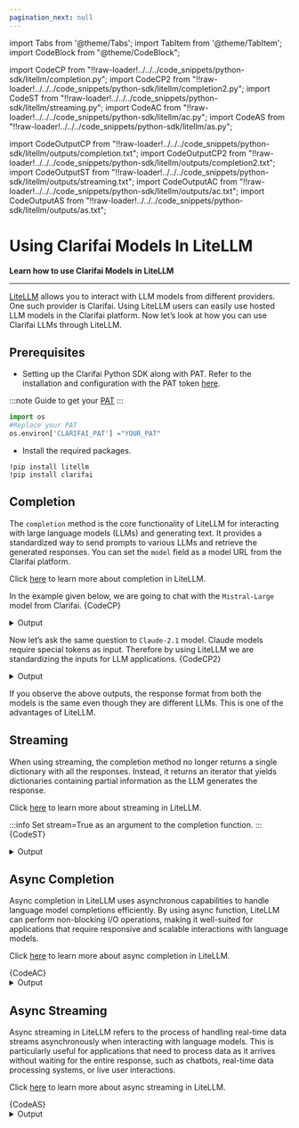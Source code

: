 ```yaml
---
pagination_next: null
---
```


import Tabs from '@theme/Tabs';
import TabItem from '@theme/TabItem';
import CodeBlock from "@theme/CodeBlock";

import CodeCP from "!!raw-loader!../../../code_snippets/python-sdk/litellm/completion.py";
import CodeCP2 from "!!raw-loader!../../../code_snippets/python-sdk/litellm/completion2.py";
import CodeST from "!!raw-loader!../../../code_snippets/python-sdk/litellm/streaming.py";
import CodeAC from "!!raw-loader!../../../code_snippets/python-sdk/litellm/ac.py";
import CodeAS from "!!raw-loader!../../../code_snippets/python-sdk/litellm/as.py";


import CodeOutputCP from "!!raw-loader!../../../code_snippets/python-sdk/litellm/outputs/completion.txt";
import CodeOutputCP2 from "!!raw-loader!../../../code_snippets/python-sdk/litellm/outputs/completion2.txt";
import CodeOutputST from "!!raw-loader!../../../code_snippets/python-sdk/litellm/outputs/streaming.txt";
import CodeOutputAC from "!!raw-loader!../../../code_snippets/python-sdk/litellm/outputs/ac.txt";
import CodeOutputAS from "!!raw-loader!../../../code_snippets/python-sdk/litellm/outputs/as.txt";


# Using Clarifai Models In LiteLLM
**Learn how to use Clarifai Models in LiteLLM**
<hr />

[LiteLLM](https://www.litellm.ai/) allows you to interact with LLM models from different providers. One such provider is Clarifai. Using LiteLLM users can easily use hosted LLM models in the Clarifai platform. Now let’s look at how you can use Clarifai LLMs through LiteLLM.

## Prerequisites

* Setting up the Clarifai Python SDK along with PAT. Refer to the installation and configuration with the PAT token [here](https://docs.clarifai.com/python-sdk/sdk-overview/).

:::note
Guide to get your [PAT](https://docs.clarifai.com/clarifai-basics/authentication/personal-access-tokens)
:::
```python
import os
#Replace your PAT
os.environ['CLARIFAI_PAT'] ="YOUR_PAT"
```
* Install the required packages.
```
!pip install litellm
!pip install clarifai
```
## Completion
The `completion` method is the core functionality of LiteLLM for interacting with large language models (LLMs) and generating text. It provides a standardized way to send prompts to various LLMs and retrieve the generated responses. You can set the `model` field as a model URL from the Clarifai platform.

Click [here](https://litellm.vercel.app/docs/completion) to learn more about completion in LiteLLM.

In the example given below, we are going to chat with the `Mistral-Large` model from Clarifai.
<Tabs>
<TabItem value="python" label="Python">
    <CodeBlock className="language-python">{CodeCP}</CodeBlock>
</TabItem>
</Tabs>
<details>
  <summary>Output</summary>
   <CodeBlock className="language-python">{CodeOutputCP}</CodeBlock>
</details>

Now let’s ask the same question to `Claude-2.1` model.  Claude models require special tokens as input. Therefore by using LiteLLM we are standardizing the inputs for LLM applications.
<Tabs>
<TabItem value="python" label="Python">
    <CodeBlock className="language-python">{CodeCP2}</CodeBlock>
</TabItem>
</Tabs>
<details>
  <summary>Output</summary>
   <CodeBlock className="language-python">{CodeOutputCP2}</CodeBlock>
</details>

If you observe the above outputs, the response format from both the models is the same even though they are different LLMs. This is one of the advantages of LiteLLM.

## Streaming

When using streaming, the completion method no longer returns a single dictionary with all the responses. Instead, it returns an iterator that yields dictionaries containing partial information as the LLM generates the response.

Click [here](https://litellm.vercel.app/docs/completion/stream#streaming-responses) to learn more about streaming in LiteLLM.

:::info
Set stream=True as an argument to the completion function.
:::
<Tabs>
<TabItem value="python" label="Python">
    <CodeBlock className="language-python">{CodeST}</CodeBlock>
</TabItem>
</Tabs>
<details>
  <summary>Output</summary>
   <CodeBlock className="language-python">{CodeOutputST}</CodeBlock>
</details>


## Async Completion

Async completion in LiteLLM uses asynchronous capabilities to handle language model completions efficiently. By using async function, LiteLLM can perform non-blocking I/O operations, making it well-suited for applications that require responsive and scalable interactions with language models.

Click [here](https://litellm.vercel.app/docs/completion/stream#async-completion) to learn more about async completion in LiteLLM.

<Tabs>
<TabItem value="python" label="Python">
    <CodeBlock className="language-python">{CodeAC}</CodeBlock>
</TabItem>
</Tabs>
<details>
  <summary>Output</summary>
   <CodeBlock className="language-python">{CodeOutputAC}</CodeBlock>
</details>

## Async Streaming

Async streaming in LiteLLM refers to the process of handling real-time data streams asynchronously when interacting with language models. This is particularly useful for applications that need to process data as it arrives without waiting for the entire response, such as chatbots, real-time data processing systems, or live user interactions.

Click [here](https://litellm.vercel.app/docs/completion/stream#async-streaming) to learn more about async streaming in LiteLLM.

<Tabs>
<TabItem value="python" label="Python">
    <CodeBlock className="language-python">{CodeAS}</CodeBlock>
</TabItem>
</Tabs>
<details>
  <summary>Output</summary>
   <CodeBlock className="language-python">{CodeOutputAS}</CodeBlock>
</details>